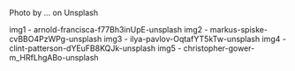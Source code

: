 Photo by ... on Unsplash

img1 - arnold-francisca-f77Bh3inUpE-unsplash
img2 - markus-spiske-cvBBO4PzWPg-unsplash
img3 - ilya-pavlov-OqtafYT5kTw-unsplash
img4 - clint-patterson-dYEuFB8KQJk-unsplash
img5 - christopher-gower-m_HRfLhgABo-unsplash